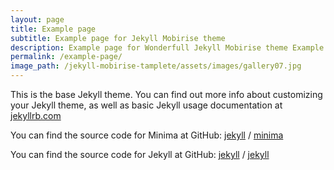```yaml
---
layout: page
title: Example page
subtitle: Example page for Jekyll Mobirise theme
description: Example page for Wonderfull Jekyll Mobirise theme Example page for Wonderfull Jekyll Mobirise theme
permalink: /example-page/
image_path: /jekyll-mobirise-tamplete/assets/images/gallery07.jpg
---
```



This is the base Jekyll theme. You can find out more info about customizing your Jekyll theme, as well as basic Jekyll usage documentation at [jekyllrb.com](https://jekyllrb.com/)

You can find the source code for Minima at GitHub:
[jekyll][jekyll-organization] /
[minima](https://github.com/jekyll/minima)

You can find the source code for Jekyll at GitHub:
[jekyll][jekyll-organization] /
[jekyll](https://github.com/jekyll/jekyll)


[jekyll-organization]: https://github.com/jekyll
